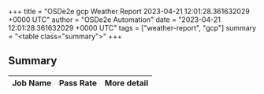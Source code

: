 +++
title = "OSDe2e gcp Weather Report 2023-04-21 12:01:28.361632029 +0000 UTC"
author = "OSDe2e Automation"
date = "2023-04-21 12:01:28.361632029 +0000 UTC"
tags = ["weather-report", "gcp"]
summary = "<table class=\"summary\"></table>"
+++
## Summary

| Job Name | Pass Rate | More detail |
|----------|-----------|-------------|





